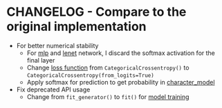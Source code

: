 # CHANGELOG - Compare to the original implementation

- For better numerical stability
    - For [mlp](text_recognizer/networks/mlp.py) and [lenet](text_recognizer/networks/lenet.py) network, I discard the softmax activation for the final layer
    - Change [loss function](text_recognizer/models/base.py) from `CategoricalCrossentropy()` to `CategoricalCrossentropy(from_logits=True)`
    - Apply softmax for prediction to get probability in [character_model](text_recognizer/models/character_model.py)
- Fix deprecated API usage
    - Change from `fit_generator()` to `fit()` for [model training](text_recognizer/models/base.py)